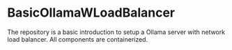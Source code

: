 # BasicOllamaWLoadBalancer
The repository is a basic introduction to setup a Ollama server with network load balancer. All components are containerized.
